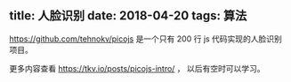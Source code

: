 title: 人脸识别
date: 2018-04-20
tags: 算法
---

https://github.com/tehnokv/picojs 是一个只有 200 行 js 代码实现的人脸识别项目。

更多内容查看 https://tkv.io/posts/picojs-intro/ ， 以后有空时可以学习。